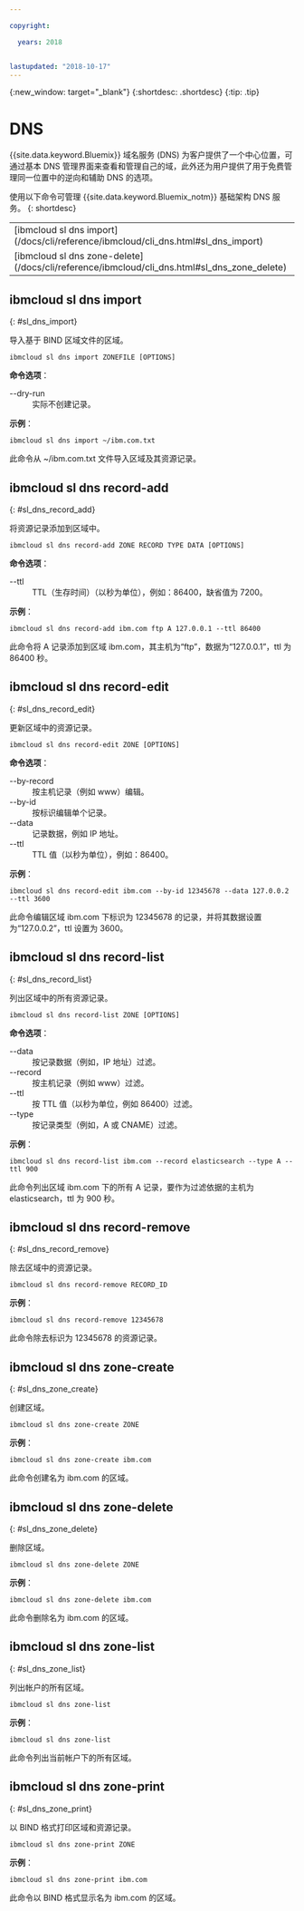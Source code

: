 ```yaml
---

copyright:

  years: 2018


lastupdated: "2018-10-17"
---
```


{:new_window: target="_blank"}
{:shortdesc: .shortdesc}
{:tip: .tip}

# DNS

{{site.data.keyword.Bluemix}} 域名服务 (DNS) 为客户提供了一个中心位置，可通过基本 DNS 管理界面来查看和管理自己的域，此外还为用户提供了用于免费管理同一位置中的逆向和辅助 DNS 的选项。

使用以下命令可管理 {{site.data.keyword.Bluemix_notm}} 基础架构 DNS 服务。
{: shortdesc}

<table summary="按字母顺序排序的 {{site.data.keyword.Bluemix_notm}} 基础架构 DNS 命令（命令带有可获取命令更多信息的链接）">
 <tbody>
 <tr>
 <td>[ibmcloud sl dns import](/docs/cli/reference/ibmcloud/cli_dns.html#sl_dns_import)</td>
 <td>[ibmcloud sl dns record-add](/docs/cli/reference/ibmcloud/cli_dns.html#sl_dns_record_add)</td>
 <td>[ibmcloud sl dns record-edit](/docs/cli/reference/ibmcloud/cli_dns.html#sl_dns_record_edit)</td>
 <td>[ibmcloud sl dns record-list](/docs/cli/reference/ibmcloud/cli_dns.html#sl_dns_record_list)</td>
 <td>[ibmcloud sl dns record-remove](/docs/cli/reference/ibmcloud/cli_dns.html#sl_dns_record_remove)</td>
 <td>[ibmcloud sl dns zone-create](/docs/cli/reference/ibmcloud/cli_dns.html#sl_dns_zone_create)</td>
 </tr>
 <tr>
   <td>[ibmcloud sl dns zone-delete](/docs/cli/reference/ibmcloud/cli_dns.html#sl_dns_zone_delete)</td>
   <td>[ibmcloud sl dns zone-list](/docs/cli/reference/ibmcloud/cli_dns.html#sl_dns_zone_list)</td>
   <td>[ibmcloud sl dns zone-print](/docs/cli/reference/ibmcloud/cli_dns.html#sl_dns_zone_print)</td>
 </tr>
   </tbody>
 </table>

## ibmcloud sl dns import
{: #sl_dns_import}

导入基于 BIND 区域文件的区域。
```
ibmcloud sl dns import ZONEFILE [OPTIONS]
```

<strong>命令选项</strong>：
<dl>
<dt>--dry-run</dt>
<dd>实际不创建记录。</dd>
</dl>

**示例**：
```
ibmcloud sl dns import ~/ibm.com.txt
```
此命令从 ~/ibm.com.txt 文件导入区域及其资源记录。

## ibmcloud sl dns record-add
{: #sl_dns_record_add}

将资源记录添加到区域中。
```
ibmcloud sl dns record-add ZONE RECORD TYPE DATA [OPTIONS]
```

<strong>命令选项</strong>：
<dl>
<dt>--ttl</dt>
<dd>TTL（生存时间）（以秒为单位），例如：86400，缺省值为 7200。</dd>
</dl>

**示例**：
```
ibmcloud sl dns record-add ibm.com ftp A 127.0.0.1 --ttl 86400
```
此命令将 A 记录添加到区域 ibm.com，其主机为“ftp”，数据为“127.0.0.1”，ttl 为 86400 秒。

## ibmcloud sl dns record-edit
{: #sl_dns_record_edit}

更新区域中的资源记录。
```
ibmcloud sl dns record-edit ZONE [OPTIONS]
```

<strong>命令选项</strong>：
<dl>
<dt>--by-record</dt>
<dd>按主机记录（例如 www）编辑。</dd>
<dt>--by-id</dt>
<dd>按标识编辑单个记录。</dd>
<dt>--data</dt>
<dd>记录数据，例如 IP 地址。</dd>
<dt>--ttl</dt>
<dd>TTL 值（以秒为单位），例如：86400。</dd>
</dl>

**示例**：
```
ibmcloud sl dns record-edit ibm.com --by-id 12345678 --data 127.0.0.2 --ttl 3600
```
此命令编辑区域 ibm.com 下标识为 12345678 的记录，并将其数据设置为“127.0.0.2”，ttl 设置为 3600。

## ibmcloud sl dns record-list
{: #sl_dns_record_list}

列出区域中的所有资源记录。
```
ibmcloud sl dns record-list ZONE [OPTIONS]
```

<strong>命令选项</strong>：
<dl>
<dt>--data</dt>
<dd>按记录数据（例如，IP 地址）过滤。</dd>
<dt>--record</dt>
<dd>按主机记录（例如 www）过滤。</dd>
<dt>--ttl</dt>
<dd>按 TTL 值（以秒为单位，例如 86400）过滤。</dd>
<dt>--type</dt>
<dd>按记录类型（例如，A 或 CNAME）过滤。</dd>
</dl>

**示例**：
```
ibmcloud sl dns record-list ibm.com --record elasticsearch --type A --ttl 900
```
此命令列出区域 ibm.com 下的所有 A 记录，要作为过滤依据的主机为 elasticsearch，ttl 为 900 秒。

## ibmcloud sl dns record-remove
{: #sl_dns_record_remove}

除去区域中的资源记录。
```
ibmcloud sl dns record-remove RECORD_ID
```


**示例**：
```
ibmcloud sl dns record-remove 12345678
```
此命令除去标识为 12345678 的资源记录。



## ibmcloud sl dns zone-create
{: #sl_dns_zone_create}

创建区域。
```
ibmcloud sl dns zone-create ZONE
```


**示例**：
```
ibmcloud sl dns zone-create ibm.com
```
此命令创建名为 ibm.com 的区域。

## ibmcloud sl dns zone-delete
{: #sl_dns_zone_delete}

删除区域。
```
ibmcloud sl dns zone-delete ZONE
```


**示例**：
```
ibmcloud sl dns zone-delete ibm.com
```
此命令删除名为 ibm.com 的区域。

## ibmcloud sl dns zone-list
{: #sl_dns_zone_list}

列出帐户的所有区域。
```
ibmcloud sl dns zone-list
```


**示例**：
```
ibmcloud sl dns zone-list
```
此命令列出当前帐户下的所有区域。



## ibmcloud sl dns zone-print
{: #sl_dns_zone_print}

以 BIND 格式打印区域和资源记录。
```
ibmcloud sl dns zone-print ZONE
```


**示例**：
```
ibmcloud sl dns zone-print ibm.com
```
此命令以 BIND 格式显示名为 ibm.com 的区域。
